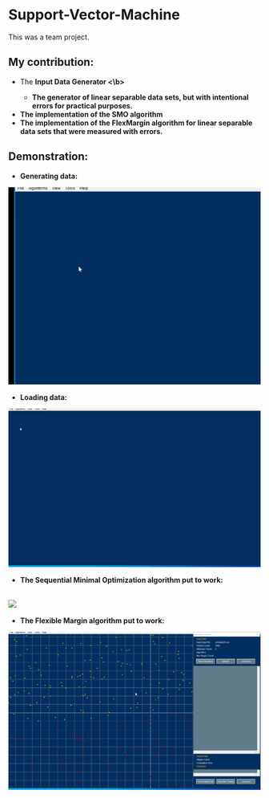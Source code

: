 # Support-Vector-Machine

This was a team project. 
## My contribution:
* The <b>Input Data Generator <\b>
  + The generator of linear separable data sets, but with intentional errors for practical purposes.
* The implementation of the SMO algorithm
* The implementation of the FlexMargin algorithm for linear separable data sets that were measured with errors. 

## Demonstration:
* Generating data:
<img src="SVM_AI/GroitaIgor/svm/res/generErrorData.gif">

* Loading data:
<img src="SVM_AI/GroitaIgor/svm/res/loadingDataWithErrors.gif">


* The Sequential Minimal Optimization algorithm put to work:
<br>
<img src="SVM_AI/GroitaIgor/svm/res/SMOIgor_practice.gif">

* The Flexible Margin algorithm put to work:

<img src="SVM_AI/GroitaIgor/svm/res/FlexMarginPractice.gif">
